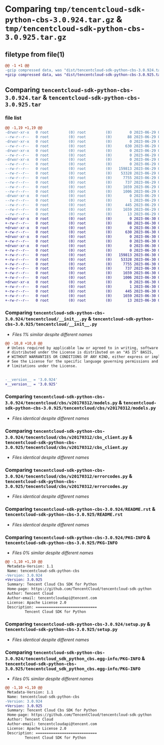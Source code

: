 # Comparing `tmp/tencentcloud-sdk-python-cbs-3.0.924.tar.gz` & `tmp/tencentcloud-sdk-python-cbs-3.0.925.tar.gz`

## filetype from file(1)

```diff
@@ -1 +1 @@
-gzip compressed data, was "dist/tencentcloud-sdk-python-cbs-3.0.924.tar", last modified: Thu Jun 29 00:25:40 2023, max compression
+gzip compressed data, was "dist/tencentcloud-sdk-python-cbs-3.0.925.tar", last modified: Fri Jun 30 02:02:05 2023, max compression
```

## Comparing `tencentcloud-sdk-python-cbs-3.0.924.tar` & `tencentcloud-sdk-python-cbs-3.0.925.tar`

### file list

```diff
@@ -1,19 +1,19 @@
-drwxr-xr-x   0 root         (0) root         (0)        0 2023-06-29 00:25:40.000000 tencentcloud-sdk-python-cbs-3.0.924/
--rw-r--r--   0 root         (0) root         (0)       88 2023-06-29 00:25:40.000000 tencentcloud-sdk-python-cbs-3.0.924/setup.cfg
-drwxr-xr-x   0 root         (0) root         (0)        0 2023-06-29 00:25:40.000000 tencentcloud-sdk-python-cbs-3.0.924/tencentcloud/
--rw-r--r--   0 root         (0) root         (0)      630 2023-06-29 00:25:40.000000 tencentcloud-sdk-python-cbs-3.0.924/tencentcloud/__init__.py
-drwxr-xr-x   0 root         (0) root         (0)        0 2023-06-29 00:25:40.000000 tencentcloud-sdk-python-cbs-3.0.924/tencentcloud/cbs/
--rw-r--r--   0 root         (0) root         (0)        0 2023-06-29 00:25:40.000000 tencentcloud-sdk-python-cbs-3.0.924/tencentcloud/cbs/__init__.py
-drwxr-xr-x   0 root         (0) root         (0)        0 2023-06-29 00:25:40.000000 tencentcloud-sdk-python-cbs-3.0.924/tencentcloud/cbs/v20170312/
--rw-r--r--   0 root         (0) root         (0)        0 2023-06-29 00:25:40.000000 tencentcloud-sdk-python-cbs-3.0.924/tencentcloud/cbs/v20170312/__init__.py
--rw-r--r--   0 root         (0) root         (0)   159813 2023-06-29 00:25:40.000000 tencentcloud-sdk-python-cbs-3.0.924/tencentcloud/cbs/v20170312/models.py
--rw-r--r--   0 root         (0) root         (0)    53328 2023-06-29 00:25:40.000000 tencentcloud-sdk-python-cbs-3.0.924/tencentcloud/cbs/v20170312/cbs_client.py
--rw-r--r--   0 root         (0) root         (0)     7755 2023-06-29 00:25:40.000000 tencentcloud-sdk-python-cbs-3.0.924/tencentcloud/cbs/v20170312/errorcodes.py
--rw-r--r--   0 root         (0) root         (0)      737 2023-06-29 00:25:40.000000 tencentcloud-sdk-python-cbs-3.0.924/README.rst
--rw-r--r--   0 root         (0) root         (0)     1659 2023-06-29 00:25:40.000000 tencentcloud-sdk-python-cbs-3.0.924/PKG-INFO
--rw-r--r--   0 root         (0) root         (0)     1006 2023-06-29 00:25:40.000000 tencentcloud-sdk-python-cbs-3.0.924/setup.py
-drwxr-xr-x   0 root         (0) root         (0)        0 2023-06-29 00:25:40.000000 tencentcloud-sdk-python-cbs-3.0.924/tencentcloud_sdk_python_cbs.egg-info/
--rw-r--r--   0 root         (0) root         (0)        1 2023-06-29 00:25:40.000000 tencentcloud-sdk-python-cbs-3.0.924/tencentcloud_sdk_python_cbs.egg-info/dependency_links.txt
--rw-r--r--   0 root         (0) root         (0)      445 2023-06-29 00:25:40.000000 tencentcloud-sdk-python-cbs-3.0.924/tencentcloud_sdk_python_cbs.egg-info/SOURCES.txt
--rw-r--r--   0 root         (0) root         (0)     1659 2023-06-29 00:25:40.000000 tencentcloud-sdk-python-cbs-3.0.924/tencentcloud_sdk_python_cbs.egg-info/PKG-INFO
--rw-r--r--   0 root         (0) root         (0)       13 2023-06-29 00:25:40.000000 tencentcloud-sdk-python-cbs-3.0.924/tencentcloud_sdk_python_cbs.egg-info/top_level.txt
+drwxr-xr-x   0 root         (0) root         (0)        0 2023-06-30 02:02:05.000000 tencentcloud-sdk-python-cbs-3.0.925/
+-rw-r--r--   0 root         (0) root         (0)       88 2023-06-30 02:02:05.000000 tencentcloud-sdk-python-cbs-3.0.925/setup.cfg
+drwxr-xr-x   0 root         (0) root         (0)        0 2023-06-30 02:02:05.000000 tencentcloud-sdk-python-cbs-3.0.925/tencentcloud/
+-rw-r--r--   0 root         (0) root         (0)      630 2023-06-30 02:02:05.000000 tencentcloud-sdk-python-cbs-3.0.925/tencentcloud/__init__.py
+drwxr-xr-x   0 root         (0) root         (0)        0 2023-06-30 02:02:05.000000 tencentcloud-sdk-python-cbs-3.0.925/tencentcloud/cbs/
+-rw-r--r--   0 root         (0) root         (0)        0 2023-06-30 02:02:05.000000 tencentcloud-sdk-python-cbs-3.0.925/tencentcloud/cbs/__init__.py
+drwxr-xr-x   0 root         (0) root         (0)        0 2023-06-30 02:02:05.000000 tencentcloud-sdk-python-cbs-3.0.925/tencentcloud/cbs/v20170312/
+-rw-r--r--   0 root         (0) root         (0)        0 2023-06-30 02:02:05.000000 tencentcloud-sdk-python-cbs-3.0.925/tencentcloud/cbs/v20170312/__init__.py
+-rw-r--r--   0 root         (0) root         (0)   159813 2023-06-30 02:02:05.000000 tencentcloud-sdk-python-cbs-3.0.925/tencentcloud/cbs/v20170312/models.py
+-rw-r--r--   0 root         (0) root         (0)    53328 2023-06-30 02:02:05.000000 tencentcloud-sdk-python-cbs-3.0.925/tencentcloud/cbs/v20170312/cbs_client.py
+-rw-r--r--   0 root         (0) root         (0)     7755 2023-06-30 02:02:05.000000 tencentcloud-sdk-python-cbs-3.0.925/tencentcloud/cbs/v20170312/errorcodes.py
+-rw-r--r--   0 root         (0) root         (0)      737 2023-06-30 02:02:05.000000 tencentcloud-sdk-python-cbs-3.0.925/README.rst
+-rw-r--r--   0 root         (0) root         (0)     1659 2023-06-30 02:02:05.000000 tencentcloud-sdk-python-cbs-3.0.925/PKG-INFO
+-rw-r--r--   0 root         (0) root         (0)     1006 2023-06-30 02:02:05.000000 tencentcloud-sdk-python-cbs-3.0.925/setup.py
+drwxr-xr-x   0 root         (0) root         (0)        0 2023-06-30 02:02:05.000000 tencentcloud-sdk-python-cbs-3.0.925/tencentcloud_sdk_python_cbs.egg-info/
+-rw-r--r--   0 root         (0) root         (0)        1 2023-06-30 02:02:05.000000 tencentcloud-sdk-python-cbs-3.0.925/tencentcloud_sdk_python_cbs.egg-info/dependency_links.txt
+-rw-r--r--   0 root         (0) root         (0)      445 2023-06-30 02:02:05.000000 tencentcloud-sdk-python-cbs-3.0.925/tencentcloud_sdk_python_cbs.egg-info/SOURCES.txt
+-rw-r--r--   0 root         (0) root         (0)     1659 2023-06-30 02:02:05.000000 tencentcloud-sdk-python-cbs-3.0.925/tencentcloud_sdk_python_cbs.egg-info/PKG-INFO
+-rw-r--r--   0 root         (0) root         (0)       13 2023-06-30 02:02:05.000000 tencentcloud-sdk-python-cbs-3.0.925/tencentcloud_sdk_python_cbs.egg-info/top_level.txt
```

### Comparing `tencentcloud-sdk-python-cbs-3.0.924/tencentcloud/__init__.py` & `tencentcloud-sdk-python-cbs-3.0.925/tencentcloud/__init__.py`

 * *Files 1% similar despite different names*

```diff
@@ -10,8 +10,8 @@
 # Unless required by applicable law or agreed to in writing, software
 # distributed under the License is distributed on an "AS IS" BASIS,
 # WITHOUT WARRANTIES OR CONDITIONS OF ANY KIND, either express or implied.
 # See the License for the specific language governing permissions and
 # limitations under the License.
 
 
-__version__ = '3.0.924'
+__version__ = '3.0.925'
```

### Comparing `tencentcloud-sdk-python-cbs-3.0.924/tencentcloud/cbs/v20170312/models.py` & `tencentcloud-sdk-python-cbs-3.0.925/tencentcloud/cbs/v20170312/models.py`

 * *Files identical despite different names*

### Comparing `tencentcloud-sdk-python-cbs-3.0.924/tencentcloud/cbs/v20170312/cbs_client.py` & `tencentcloud-sdk-python-cbs-3.0.925/tencentcloud/cbs/v20170312/cbs_client.py`

 * *Files identical despite different names*

### Comparing `tencentcloud-sdk-python-cbs-3.0.924/tencentcloud/cbs/v20170312/errorcodes.py` & `tencentcloud-sdk-python-cbs-3.0.925/tencentcloud/cbs/v20170312/errorcodes.py`

 * *Files identical despite different names*

### Comparing `tencentcloud-sdk-python-cbs-3.0.924/README.rst` & `tencentcloud-sdk-python-cbs-3.0.925/README.rst`

 * *Files identical despite different names*

### Comparing `tencentcloud-sdk-python-cbs-3.0.924/PKG-INFO` & `tencentcloud-sdk-python-cbs-3.0.925/PKG-INFO`

 * *Files 0% similar despite different names*

```diff
@@ -1,10 +1,10 @@
 Metadata-Version: 1.1
 Name: tencentcloud-sdk-python-cbs
-Version: 3.0.924
+Version: 3.0.925
 Summary: Tencent Cloud Cbs SDK for Python
 Home-page: https://github.com/TencentCloud/tencentcloud-sdk-python
 Author: Tencent Cloud
 Author-email: tencentcloudapi@tencent.com
 License: Apache License 2.0
 Description: ============================
         Tencent Cloud SDK for Python
```

### Comparing `tencentcloud-sdk-python-cbs-3.0.924/setup.py` & `tencentcloud-sdk-python-cbs-3.0.925/setup.py`

 * *Files identical despite different names*

### Comparing `tencentcloud-sdk-python-cbs-3.0.924/tencentcloud_sdk_python_cbs.egg-info/PKG-INFO` & `tencentcloud-sdk-python-cbs-3.0.925/tencentcloud_sdk_python_cbs.egg-info/PKG-INFO`

 * *Files 0% similar despite different names*

```diff
@@ -1,10 +1,10 @@
 Metadata-Version: 1.1
 Name: tencentcloud-sdk-python-cbs
-Version: 3.0.924
+Version: 3.0.925
 Summary: Tencent Cloud Cbs SDK for Python
 Home-page: https://github.com/TencentCloud/tencentcloud-sdk-python
 Author: Tencent Cloud
 Author-email: tencentcloudapi@tencent.com
 License: Apache License 2.0
 Description: ============================
         Tencent Cloud SDK for Python
```

